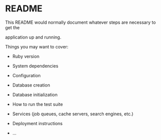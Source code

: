 # README

This README would normally document whatever steps are necessary to get the                       

application up and running.          

Things you may want to cover:                                                                        
                                
* Ruby version              
  
* System dependencies                                                    
                              
* Configuration           
    
* Database creation      
  
* Database initialization      

* How to run the test suite

* Services (job queues, cache servers, search engines, etc.)

* Deployment instructions
  
* ...
